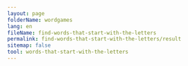 ```yaml
---
layout: page
folderName: wordgames
lang: en
fileName: find-words-that-start-with-the-letters
permalink: find-words-that-start-with-the-letters/result
sitemap: false
tool: words-that-start-with-the-letters
---
```

